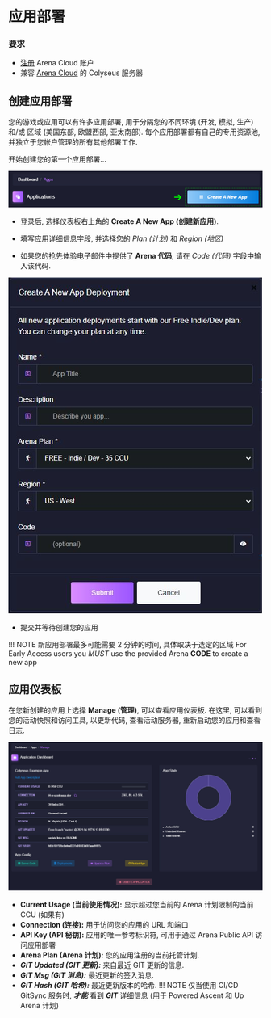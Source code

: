 # 应用部署

### 要求

* [注册](https://console.colyseus.io/register) Arena Cloud 账户
* 兼容 [Arena Cloud](../create-colyseus-server/) 的 Colyseus 服务器

## 创建应用部署

您的游戏或应用可以有许多应用部署, 用于分隔您的不同环境 (开发, 模拟, 生产) 和/或 区域 (美国东部, 欧盟西部, 亚太南部). 每个应用部署都有自己的专用资源池, 并独立于您帐户管理的所有其他部署工作.

开始创建您的第一个应用部署...

![新建应用按钮](../../images/create-new-app.jpg)

- 登录后, 选择仪表板右上角的 **Create A New App (创建新应用)**.

- 填写应用详细信息字段, 并选择您的 *Plan (计划)* 和 *Region (地区)*

- 如果您的抢先体验电子邮件中提供了 **Arena 代码**, 请在 *Code (代码)* 字段中输入该代码.

![注册流程](../../images/create-app.jpg)

- 提交并等待创建您的应用

!!! NOTE
    新应用部署最多可能需要 2 分钟的时间, 具体取决于选定的区域
    For Early Access users you *MUST* use the provided Arena **CODE** to create a new app

## 应用仪表板

在您新创建的应用上选择 **Manage (管理)**, 可以查看应用仪表板. 在这里, 可以看到您的活动快照和访问工具, 以更新代码, 查看活动服务器, 重新启动您的应用和查看日志.

![Arena 应用管理视图](../../images/app-manage-details.jpg)

- **Current Usage (当前使用情况):** 显示超过您当前的 Arena 计划限制的当前 CCU  (如果有)
- **Connection (连接):** 用于访问您的应用的 URL 和端口
- **API Key (API 秘钥):** 应用的唯一参考标识符, 可用于通过 Arena Public API 访问应用部署
- **Arena Plan (Arena 计划):** 您的应用注册的当前托管计划.
- ***GIT Updated (GIT 更新):*** 来自最近 GIT 更新的信息.
- ***GIT Msg (GIT 消息):*** 最近更新的签入消息.
- ***GIT Hash (GIT 哈希):*** 最近更新版本的哈希.
!!! NOTE
    仅当使用 CI/CD GitSync 服务时, ***才能*** 看到 ***GIT*** 详细信息 (用于 Powered Ascent 和 Up Arena 计划)
